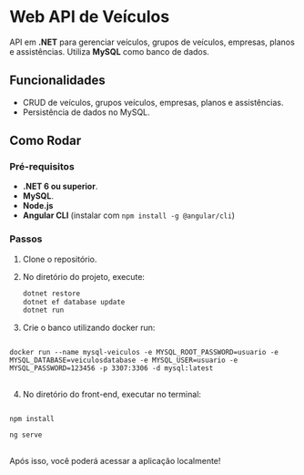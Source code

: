 # Web API de Veículos

API em **.NET** para gerenciar veículos, grupos de veículos, empresas, planos e assistências. Utiliza **MySQL** como banco de dados.

## Funcionalidades

- CRUD de veículos, grupos veículos, empresas, planos e assistências.
- Persistência de dados no MySQL.

## Como Rodar

### Pré-requisitos

- **.NET 6 ou superior**.
- **MySQL**.
- **Node.js** 
- **Angular CLI** (instalar com `npm install -g @angular/cli`)

### Passos

1. Clone o repositório.
2. No diretório do projeto, execute:

   ```bash
   dotnet restore
   dotnet ef database update
   dotnet run
   
3. Crie o banco utilizando docker run:

<pre>
<code>
docker run --name mysql-veiculos -e MYSQL_ROOT_PASSWORD=usuario -e MYSQL_DATABASE=veiculosdatabase -e MYSQL_USER=usuario -e MYSQL_PASSWORD=123456 -p 3307:3306 -d mysql:latest
</code>
</pre>

4. No diretório do front-end, executar no terminal:
<pre>
<code>
npm install <br>
ng serve
</code>
</pre>

Após isso, você poderá acessar a aplicação localmente!
